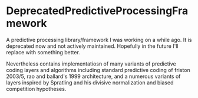 # DeprecatedPredictiveProcessingFramework
A predictive processing library/framework I was working on a while ago. It is deprecated now and not actively maintained. Hopefully in the future I'll replace with something better.

Nevertheless contains implementatiosn of many variants of predictive coding layers and algorithms including standard predictive coding of friston 2003/5, rao and ballard's 1999 architecture, and a numerous variants of layers inspired by Spratling and his divisive normalization and biased competition hypotheses. 
